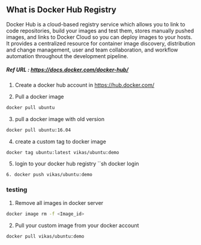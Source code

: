 ## What is Docker Hub Registry

Docker Hub is a cloud-based registry service which allows you to link to code repositories, build your images and test them, stores manually pushed images, and links to Docker Cloud so you can deploy images to your hosts. It provides a centralized resource for container image discovery, distribution and change management, user and team collaboration, and workflow automation throughout the development pipeline.

##### Ref URL : https://docs.docker.com/docker-hub/

1. Create a docker hub account in https://hub.docker.com/

2. Pull a docker image 

```sh 
docker pull ubuntu
```

3. pull a docker image with old version

```sh
docker pull ubuntu:16.04
```

4. create a custom tag to docker image
```sh
docker tag ubuntu:latest vikas/ubuntu:demo
```

5. login to your docker hub registry 
``sh
docker login
```
6. docker push vikas/ubuntu:demo
```

### testing 

1. Remove all images in docker server 
```sh 
docker image rm -f <Image_id>
```

2. Pull your custom image from your docker account
```sh
docker pull vikas/ubuntu:demo
```

